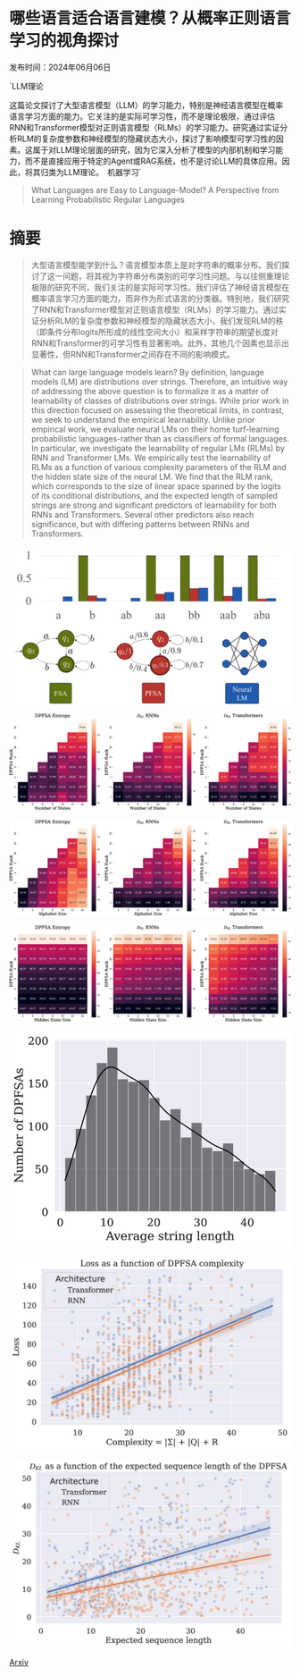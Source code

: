 # 哪些语言适合语言建模？从概率正则语言学习的视角探讨

发布时间：2024年06月06日

`LLM理论

这篇论文探讨了大型语言模型（LLM）的学习能力，特别是神经语言模型在概率语言学习方面的能力。它关注的是实际可学习性，而不是理论极限，通过评估RNN和Transformer模型对正则语言模型（RLMs）的学习能力。研究通过实证分析RLM的复杂度参数和神经模型的隐藏状态大小，探讨了影响模型可学习性的因素。这属于对LLM理论层面的研究，因为它深入分析了模型的内部机制和学习能力，而不是直接应用于特定的Agent或RAG系统，也不是讨论LLM的具体应用。因此，将其归类为LLM理论。` `机器学习`

> What Languages are Easy to Language-Model? A Perspective from Learning Probabilistic Regular Languages

# 摘要

> 大型语言模型能学到什么？语言模型本质上是对字符串的概率分布。我们探讨了这一问题，将其视为字符串分布类别的可学习性问题。与以往侧重理论极限的研究不同，我们关注的是实际可学习性。我们评估了神经语言模型在概率语言学习方面的能力，而非作为形式语言的分类器。特别地，我们研究了RNN和Transformer模型对正则语言模型（RLMs）的学习能力。通过实证分析RLM的复杂度参数和神经模型的隐藏状态大小，我们发现RLM的秩（即条件分布logits所形成的线性空间大小）和采样字符串的期望长度对RNN和Transformer的可学习性有显著影响。此外，其他几个因素也显示出显著性，但RNN和Transformer之间存在不同的影响模式。

> What can large language models learn? By definition, language models (LM) are distributions over strings. Therefore, an intuitive way of addressing the above question is to formalize it as a matter of learnability of classes of distributions over strings. While prior work in this direction focused on assessing the theoretical limits, in contrast, we seek to understand the empirical learnability. Unlike prior empirical work, we evaluate neural LMs on their home turf-learning probabilistic languages-rather than as classifiers of formal languages. In particular, we investigate the learnability of regular LMs (RLMs) by RNN and Transformer LMs. We empirically test the learnability of RLMs as a function of various complexity parameters of the RLM and the hidden state size of the neural LM. We find that the RLM rank, which corresponds to the size of linear space spanned by the logits of its conditional distributions, and the expected length of sampled strings are strong and significant predictors of learnability for both RNNs and Transformers. Several other predictors also reach significance, but with differing patterns between RNNs and Transformers.

![哪些语言适合语言建模？从概率正则语言学习的视角探讨](../../../paper_images/2406.04289/x1.png)

![哪些语言适合语言建模？从概率正则语言学习的视角探讨](../../../paper_images/2406.04289/x2.png)

![哪些语言适合语言建模？从概率正则语言学习的视角探讨](../../../paper_images/2406.04289/x3.png)

![哪些语言适合语言建模？从概率正则语言学习的视角探讨](../../../paper_images/2406.04289/x4.png)

![哪些语言适合语言建模？从概率正则语言学习的视角探讨](../../../paper_images/2406.04289/x5.png)

![哪些语言适合语言建模？从概率正则语言学习的视角探讨](../../../paper_images/2406.04289/x6.png)

![哪些语言适合语言建模？从概率正则语言学习的视角探讨](../../../paper_images/2406.04289/x7.png)

[Arxiv](https://arxiv.org/abs/2406.04289)